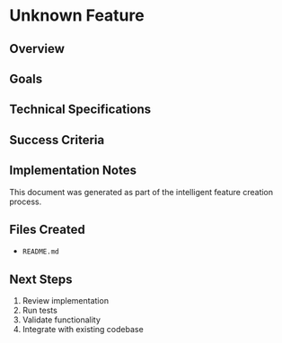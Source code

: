 # Unknown Feature

## Overview



## Goals



## Technical Specifications



## Success Criteria



## Implementation Notes

This document was generated as part of the intelligent feature creation process.

## Files Created

- `README.md`

## Next Steps

1. Review implementation
2. Run tests
3. Validate functionality
4. Integrate with existing codebase
